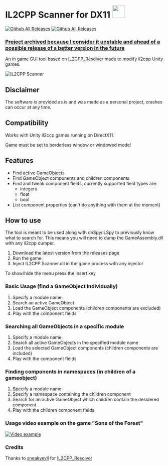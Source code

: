 # IL2CPP Scanner for DX11 <img src="https://i.imgur.com/k7Vr4yV.png" width="40" height="40">

[![Github All Releases](https://img.shields.io/github/downloads/ImAxel0/IL2CPP_Scanner_DX11/total.svg)]()
[![Github All Releases](https://img.shields.io/github/v/release/ImAxel0/IL2CPP_Scanner_DX11)]()

### <ins>Project archived because I consider it unstable and ahead of a possible release of a better version in the future</ins>

An in game GUI tool based on [IL2CPP_Resolver](https://github.com/sneakyevil/IL2CPP_Resolver) made to modify il2cpp Unity games.

![IL2CPP Scanner](https://i.imgur.com/Fi5w9e7.png)

## Disclaimer
The software is provided as is and was made as a personal project, crashes can occur at any time.

## Compatibility
Works with Unity il2ccp games running on DirectX11.

Game must be set to borderless window or windowed mode!

## Features
- Find active GameObjects
- Find GameObject components and children components
- Find and tweak component fields, currently supported field types are:
    - integers
    - float
    - bool
- List component properties (can't do anything with them at the moment)

## How to use
The tool is meant to be used along with dnSpy/ILSpy to previously know what to search for. This means you will need to dump the GameAssembly.dll with any il2cpp dumper.

1. Download the latest version from the releases page
2. Run the game
3. Inject IL2CPP Scanner.dll in the game process with any injector

To show/hide the menu press the insert key

### Basic Usage (find a GameObject individually)
1. Specify a module name
2. Search an active GameObject
3. Load the GameObject components (children components are excluded)
4. Play with the component fields

### Searching all GameObjects in a specific module
1. Specify a module name
2. Search all active GameObjects in the specified module name
3. Load the selected GameObject components (children components are included)
4. Play with the component fields

### Finding components in namespaces (in children of a gameobject)
1. Specify a module name
2. Specify a namespace containing the children component
3. Search for an active GameObject which children contain the desidered component
4. Play with the children component fields

### Usage video example on the game "Sons of the Forest"
[![Video example](https://i.imgur.com/b3adTug.png)](https://youtu.be/TqL_u4I1ot8)

### Credits
Thanks to [sneakyevil](https://github.com/sneakyevil) for [IL2CPP_Resolver](https://github.com/sneakyevil/IL2CPP_Resolver)
